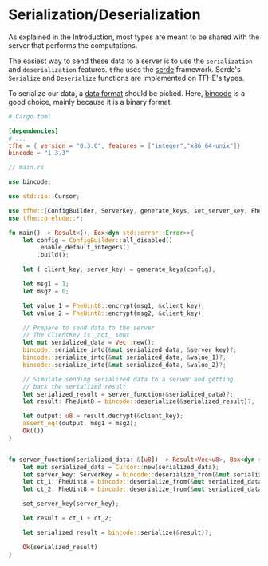 # Serialization/Deserialization

As explained in the Introduction, most types are meant to be shared with the server that performs the computations.

The easiest way to send these data to a server is to use the `serialization` and `deserialization` features. `tfhe` uses the [serde](https://crates.io/crates/serde) framework. Serde's `Serialize` and `Deserialize` functions are implemented on TFHE's types.

To serialize our data, a [data format](https://serde.rs/#data-formats) should be picked. Here, [bincode](https://crates.io/crates/bincode) is a good choice, mainly because it is a binary format.

```toml
# Cargo.toml

[dependencies]
# ...
tfhe = { version = "0.3.0", features = ["integer","x86_64-unix"]}
bincode = "1.3.3"
```

```rust
// main.rs

use bincode;

use std::io::Cursor;

use tfhe::{ConfigBuilder, ServerKey, generate_keys, set_server_key, FheUint8};
use tfhe::prelude::*;

fn main() -> Result<(), Box<dyn std::error::Error>>{
    let config = ConfigBuilder::all_disabled()
        .enable_default_integers()
        .build();

    let ( client_key, server_key) = generate_keys(config);

    let msg1 = 1;
    let msg2 = 0;

    let value_1 = FheUint8::encrypt(msg1, &client_key);
    let value_2 = FheUint8::encrypt(msg2, &client_key);

    // Prepare to send data to the server
    // The ClientKey is _not_ sent
    let mut serialized_data = Vec::new();
    bincode::serialize_into(&mut serialized_data, &server_key)?;
    bincode::serialize_into(&mut serialized_data, &value_1)?;
    bincode::serialize_into(&mut serialized_data, &value_2)?;

    // Simulate sending serialized data to a server and getting
    // back the serialized result
    let serialized_result = server_function(&serialized_data)?;
    let result: FheUint8 = bincode::deserialize(&serialized_result)?;

    let output: u8 = result.decrypt(&client_key);
    assert_eq!(output, msg1 + msg2);
    Ok(())
}


fn server_function(serialized_data: &[u8]) -> Result<Vec<u8>, Box<dyn std::error::Error>> {
    let mut serialized_data = Cursor::new(serialized_data);
    let server_key: ServerKey = bincode::deserialize_from(&mut serialized_data)?;
    let ct_1: FheUint8 = bincode::deserialize_from(&mut serialized_data)?;
    let ct_2: FheUint8 = bincode::deserialize_from(&mut serialized_data)?;

    set_server_key(server_key);

    let result = ct_1 + ct_2;

    let serialized_result = bincode::serialize(&result)?;

    Ok(serialized_result)
}
```
